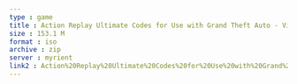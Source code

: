 ```yaml
---
type : game
title : Action Replay Ultimate Codes for Use with Grand Theft Auto - Vice City (USA) (Unl) (Rev 1)
size : 153.1 M
format : iso
archive : zip
server : myrient
link2 : Action%20Replay%20Ultimate%20Codes%20for%20Use%20with%20Grand%20Theft%20Auto%20-%20Vice%20City%20%28USA%29%20%28Unl%29%20%28Rev%201%29
---
```

